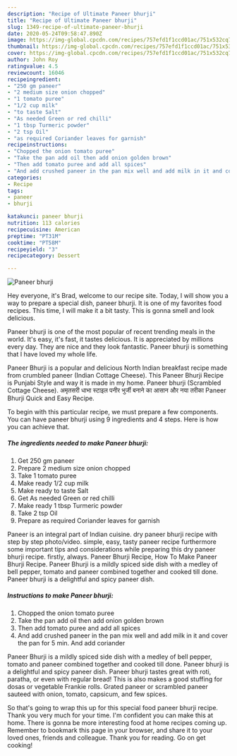 ```yaml
---
description: "Recipe of Ultimate Paneer bhurji"
title: "Recipe of Ultimate Paneer bhurji"
slug: 1349-recipe-of-ultimate-paneer-bhurji
date: 2020-05-24T09:58:47.890Z
image: https://img-global.cpcdn.com/recipes/757efd1f1ccd01ac/751x532cq70/paneer-bhurji-recipe-main-photo.jpg
thumbnail: https://img-global.cpcdn.com/recipes/757efd1f1ccd01ac/751x532cq70/paneer-bhurji-recipe-main-photo.jpg
cover: https://img-global.cpcdn.com/recipes/757efd1f1ccd01ac/751x532cq70/paneer-bhurji-recipe-main-photo.jpg
author: John Roy
ratingvalue: 4.5
reviewcount: 16046
recipeingredient:
- "250 gm paneer"
- "2 medium size onion chopped"
- "1 tomato puree"
- "1/2 cup milk"
- "to taste Salt"
- "As needed Green or red chilli"
- "1 tbsp Turmeric powder"
- "2 tsp Oil"
- "as required Coriander leaves for garnish"
recipeinstructions:
- "Chopped the onion tomato puree"
- "Take the pan add oil then add onion golden brown"
- "Then add tomato puree and add all spices"
- "And add crushed paneer in the pan mix well and add milk in it and cover the pan for 5 min. And add coriander"
categories:
- Recipe
tags:
- paneer
- bhurji

katakunci: paneer bhurji 
nutrition: 113 calories
recipecuisine: American
preptime: "PT31M"
cooktime: "PT58M"
recipeyield: "3"
recipecategory: Dessert

---
```



![Paneer bhurji](https://img-global.cpcdn.com/recipes/757efd1f1ccd01ac/751x532cq70/paneer-bhurji-recipe-main-photo.jpg)

Hey everyone, it's Brad, welcome to our recipe site. Today, I will show you a way to prepare a special dish, paneer bhurji. It is one of my favorites food recipes. This time, I will make it a bit tasty. This is gonna smell and look delicious.

Paneer bhurji is one of the most popular of recent trending meals in the world. It's easy, it's fast, it tastes delicious. It is appreciated by millions every day. They are nice and they look fantastic. Paneer bhurji is something that I have loved my whole life.

Paneer Bhurji is a popular and delicious North Indian breakfast recipe made from crumbled paneer (Indian Cottage Cheese). This Paneer Bhurji Recipe is Punjabi Style and way it is made in my home. Paneer bhurji (Scrambled Cottage Cheese). अमृतसरी धाभा स्टाइल पनीर भुर्जी बनाने का आसान और नया तरीका Paneer Bhurji Quick and Easy Recipe.


To begin with this particular recipe, we must prepare a few components. You can have paneer bhurji using 9 ingredients and 4 steps. Here is how you can achieve that.

<!--inarticleads1-->

##### The ingredients needed to make Paneer bhurji:

1. Get 250 gm paneer
1. Prepare 2 medium size onion chopped
1. Take 1 tomato puree
1. Make ready 1/2 cup milk
1. Make ready to taste Salt
1. Get As needed Green or red chilli
1. Make ready 1 tbsp Turmeric powder
1. Take 2 tsp Oil
1. Prepare as required Coriander leaves for garnish


Paneer is an integral part of Indian cuisine. dry paneer bhurji recipe with step by step photo/video. simple, easy, tasty paneer recipe furthermore some important tips and considerations while preparing this dry paneer bhurji recipe. firstly, always. Paneer Bhurji Recipe, How To Make Paneer Bhurji Recipe. Paneer Bhurji is a mildly spiced side dish with a medley of bell pepper, tomato and paneer combined together and cooked till done. Paneer bhurji is a delightful and spicy paneer dish. 

<!--inarticleads2-->

##### Instructions to make Paneer bhurji:

1. Chopped the onion tomato puree
1. Take the pan add oil then add onion golden brown
1. Then add tomato puree and add all spices
1. And add crushed paneer in the pan mix well and add milk in it and cover the pan for 5 min. And add coriander


Paneer Bhurji is a mildly spiced side dish with a medley of bell pepper, tomato and paneer combined together and cooked till done. Paneer bhurji is a delightful and spicy paneer dish. Paneer bhurji tastes great with roti, paratha, or even with regular bread! This is also makes a good stuffing for dosas or vegetable Frankie rolls. Grated paneer or scrambled paneer sauteed with onion, tomato, capsicum, and few spices. 

So that's going to wrap this up for this special food paneer bhurji recipe. Thank you very much for your time. I'm confident you can make this at home. There is gonna be more interesting food at home recipes coming up. Remember to bookmark this page in your browser, and share it to your loved ones, friends and colleague. Thank you for reading. Go on get cooking!
